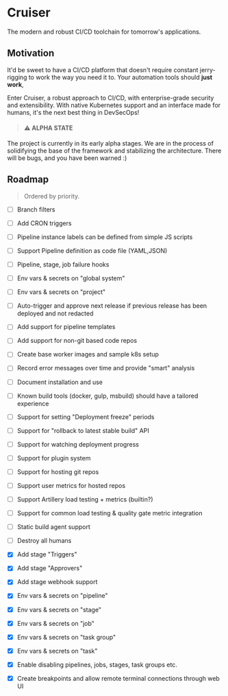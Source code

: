 # Cruiser
The modern and robust CI/CD toolchain for tomorrow's applications.

## Motivation

It'd be sweet to have a CI/CD platform that doesn't require constant jerry-rigging to work
the way you need it to. Your automation tools should **just work**,

Enter Cruiser, a robust approach to CI/CD, with enterprise-grade
security and extensibility. With native Kubernetes support and an interface made
for humans, it's the next best thing in DevSecOps!

> #### ⚠️ ALPHA STATE

The project is currently in its early alpha stages. We are in the process of
solidifying the base of the framework and stabilizing the architecture. There will be bugs, 
and you have been warned :)


## Roadmap
> Ordered by priority.
- [ ] Branch filters
- [ ] Add CRON triggers
- [ ] Pipeline instance labels can be defined from simple JS scripts
- [ ] Support Pipeline definition as code file (YAML,JSON)
- [ ] Pipeline, stage, job failure hooks
- [ ] Env vars & secrets on "global system"
- [ ] Env vars & secrets on "project"
- [ ] Auto-trigger and approve next release if previous release has been deployed and not redacted
- [ ] Add support for pipeline templates
- [ ] Add support for non-git based code repos
- [ ] Create base worker images and sample k8s setup
- [ ] Record error messages over time and provide "smart" analysis
- [ ] Document installation and use
- [ ] Known build tools (docker, gulp, msbuild) should have a tailored experience
- [ ] Support for setting "Deployment freeze" periods
- [ ] Support for "rollback to latest stable build" API
- [ ] Support for watching deployment progress
- [ ] Support for plugin system
- [ ] Support for hosting git repos
- [ ] Support user metrics for hosted repos
- [ ] Support Artillery load testing + metrics (builtin?)
- [ ] Support for common load testing & quality gate metric integration
- [ ] Static build agent support
- [ ] Destroy all humans
- [X] Add stage "Triggers"
- [X] Add stage "Approvers"
- [X] Add stage webhook support
- [X] Env vars & secrets on "pipeline"
- [X] Env vars & secrets on "stage"
- [X] Env vars & secrets on "job"
- [X] Env vars & secrets on "task group"
- [X] Env vars & secrets on "task"
- [X] Enable disabling pipelines, jobs, stages, task groups etc.
- [X] Create breakpoints and allow remote terminal connections through web UI



